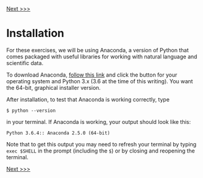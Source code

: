[Next >>>](repl.md)

# Installation

For these exercises, we will be using Anaconda, a version of Python that comes packaged with useful libraries for working with natural language and scientific data.

To download Anaconda, [follow this link](https://www.continuum.io/downloads) and click the button for your operating system and Python 3.x (3.6 at the time of this writing). You want the 64-bit, graphical installer version.

After installation, to test that Anaconda is working correctly, type

```console
$ python --version
```

in your terminal. If Anaconda is working, your output should look like this:

```console
Python 3.6.4:: Anaconda 2.5.0 (64-bit)
```

Note that to get this output you may need to refresh your terminal by typing `exec $SHELL` in the prompt (including the `$`) or by closing and reopening the terminal.

[Next >>>](repl.md)
